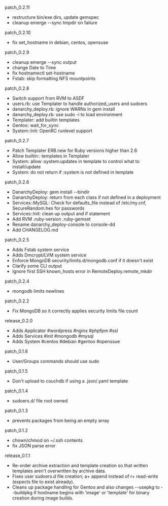 patch_0.2.11
- restructure bin/exe dirs, update gemspec
- cleanup emerge --sync tmpdir on failure

patch_0.2.10
- fix set_hostname in debian, centos, opensuse

patch_0.2.9
- cleanup emerge --sync output
- change Date to Time
- fix hostnamectl set-hostname
- Fstab: skip formatting NFS mountpoints

patch_0.2.8
- Switch support from RVM to ASDF
- users.rb: use Templater to handle authorized_users and sudoers
- danarchy_deploy.rb: ignore WARNs in gem install
- danarchy_deploy.rb: use sudo -i to load environment
- Templater: add builtin templates
- Gentoo: wait_for_sync
- System::Init: OpenRC runlevel support

patch_0.2.7
- Patch Templater ERB.new for Ruby versions higher than 2.6
- Allow builtin:: templates in Templater
- System: allow :system:updates in template to control what to install/update
- System: do not return if :system is not defined in template

patch_0.2.6
- DanarchyDeploy: gem install --bindir
- DanarchyDeploy: return from each class if not defined in a deployment
- Services::MySQL: Check for defaults_file instead of /etc/my.cnf, SecureRandom.hex for passwords
- Services::Init: clean up output and if statement
- Add RVM .ruby-version .ruby-gemset
- Rename danarchy_deploy-console to console-dd
- Add CHANGELOG.md

patch_0.2.5
- Adds Fstab system service
- Adds Dmcrypt/LVM system service
- Enforce MongoDB security/limits.d/mongodb.conf if it doesn't exist
- Clarify some CLI output
- Ignore first SSH known_hosts error in RemoteDeploy.remote_mkdir

patch_0.2.4
- mongodb limits newlines

patch_0.2.2
- Fix MongoDB so it correctly applies security limits file count

release_0.2.0
- Adds Applicator #wordpress #nginx #phpfpm #ssl
- Adds Services #init #mongodb #mysql
- Adds System #centos #debian #gentoo #openssue

patch_0.1.6
- User/Groups commands should use sudo

patch_0.1.5
- Don't upload to couchdb if using a .json/.yaml template

patch_0.1.4
- sudoers.d/ file root owned

patch_0.1.3
- prevents packages from being an empty array

patch_0.1.2
- chown/chmod on ~/.ssh contents
- fix JSON parse error

release_0.1.1
- Re-order archive extraction and template creation so that written templates aren't overwritten by archive data.
- Fixes user sudoers.d file creation; a+ append instead of r+ read-write (expects file to exist already).
- Cleans up package handling for Gentoo and also changes --usepkg to --buildpkg if hostname begins with 'image' or 'template' for binary creation during image builds.

